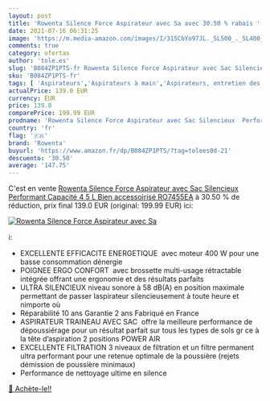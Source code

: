 ```yaml
---
layout: post
title: 'Rowenta Silence Force Aspirateur avec Sa avec 30.50 % rabais '
date: 2021-07-16 06:31:25
image: 'https://m.media-amazon.com/images/I/315CbYo97JL._SL500_._SL400_.jpg'
comments: true
category: ofertas
author: 'tole.es'
slug: 'B084ZP1PTS-fr Rowenta Silence Force Aspirateur avec Sac Silencieux...'
sku: 'B084ZP1PTS-fr'
tags: [ 'Aspirateurs','Aspirateurs à main','Aspirateurs, entretien des sols et nettoyeurs de vitres','Cuisine et Maison','rowenta', ]
actualPrice: 139.0 EUR
currency: EUR
price: 139.0
comparePrice: 199.99 EUR
prodname: 'Rowenta Silence Force Aspirateur avec Sac Silencieux  Performant  Capacité 4 5 L  Bien accessoirisé RO7455EA'
country: 'fr'
flag: '🇫🇷'
brand: 'Rowenta'
buyurl: 'https://www.amazon.fr/dp/B084ZP1PTS/?tag=tolees0d-21'
descuento: '30.50'
average: '147.75'
---
```


C'est en vente [Rowenta Silence Force Aspirateur avec Sac Silencieux  Performant  Capacité 4 5 L  Bien accessoirisé RO7455EA](https://www.amazon.fr/dp/B084ZP1PTS/?tag=tolees0d-21)  à  30.50 % de réduction, prix final  139.0 EUR (original: 199.99 EUR) ici:

[![Rowenta Silence Force Aspirateur avec Sa](https://m.media-amazon.com/images/I/315CbYo97JL._SL500_._SL400_.jpg)](https://www.amazon.fr/dp/B084ZP1PTS/?tag=tolees0d-21)

ℹ️:

- EXCELLENTE EFFICACITE ENERGETIQUE  avec moteur 400 W pour une basse consommation dénergie
- POIGNEE ERGO CONFORT  avec brossette multi-usage rétractable intégrée offrant une ergonomie et des résultats parfaits
- ULTRA SILENCIEUX niveau sonore à 58 dB(A) en position maximale permettant de passer laspirateur silencieusement à toute heure et nimporte où
- Réparabilité 10 ans Garantie 2 ans Fabriqué en France
- ASPIRATEUR TRAINEAU AVEC SAC  offre la meilleure performance de dépoussiérage pour un résultat parfait sur tous les types de sols gr ce à la tête d’aspiration 2 positions POWER AIR
- EXCELLENTE FILTRATION 3 niveaux de filtration et un filtre permanent ultra performant pour une retenue optimale de la poussière (rejets démission de poussière minimaux)
- Performance de nettoyage ultime en silence

[🛒 Achète-le!!](https://www.amazon.fr/dp/B084ZP1PTS/?tag=tolees0d-21)
